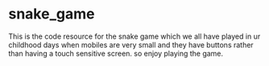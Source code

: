 # snake_game
This is the code resource for the snake game which we all have played in ur childhood days when mobiles are very small and they have buttons rather than having a touch sensitive screen. so enjoy playing the game.
